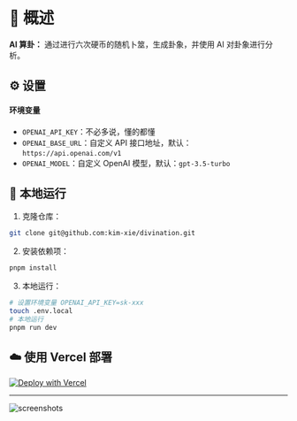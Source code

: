 # 🧙 概述

**AI 算卦：** 通过进行六次硬币的随机卜筮，生成卦象，并使用 AI 对卦象进行分析。

## ⚙️ 设置

#### 环境变量

- `OPENAI_API_KEY`：不必多说，懂的都懂
- `OPENAI_BASE_URL`：自定义 API 接口地址，默认：`https://api.openai.com/v1`
- `OPENAI_MODEL`：自定义 OpenAI 模型，默认：`gpt-3.5-turbo`

## 🚀 本地运行

1. 克隆仓库：

```sh
git clone git@github.com:kim-xie/divination.git
```

2. 安装依赖项：

```bash
pnpm install
```

3. 本地运行：

```bash
# 设置环境变量 OPENAI_API_KEY=sk-xxx
touch .env.local
# 本地运行
pnpm run dev
```

## ☁️ 使用 Vercel 部署

[![Deploy with Vercel](https://vercel.com/button)](https://vercel.com/new/clone?repository-url=https%3A%2F%2Fgithub.com%2Fsunls23%2Fdivination&env=OPENAI_API_KEY)

---

![screenshots](./docs/screenshots.jpg)

